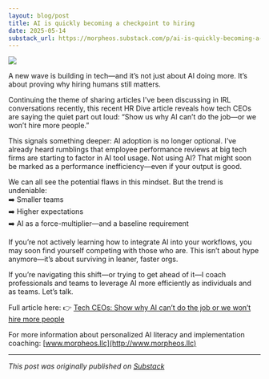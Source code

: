```yaml
---
layout: blog/post
title: AI is quickly becoming a checkpoint to hiring
date: 2025-05-14
substack_url: https://morpheos.substack.com/p/ai-is-quickly-becoming-a-checkpoint
---
```


![](https://substack-post-media.s3.amazonaws.com/public/images/591d752f-8c2c-473d-b497-85eb0be95ba0_1536x1024.png)

  
A new wave is building in tech—and it’s not just about AI doing more. It’s about proving why hiring humans still matters.  
  
Continuing the theme of sharing articles I've been discussing in IRL conversations recently, this recent HR Dive article reveals how tech CEOs are saying the quiet part out loud: “Show us why AI can’t do the job—or we won’t hire more people.”  
  
This signals something deeper: AI adoption is no longer optional. I’ve already heard rumblings that employee performance reviews at big tech firms are starting to factor in AI tool usage. Not using AI? That might soon be marked as a performance inefficiency—even if your output is good.  
  
We can all see the potential flaws in this mindset. But the trend is undeniable:  
➡️ Smaller teams  
➡️ Higher expectations  
➡️ AI as a force-multiplier—and a baseline requirement  
  
If you’re not actively learning how to integrate AI into your workflows, you may soon find yourself competing with those who are. This isn’t about hype anymore—it’s about surviving in leaner, faster orgs.  
  
If you’re navigating this shift—or trying to get ahead of it—I coach professionals and teams to leverage AI more efficiently as individuals and as teams. Let’s talk.  
  
Full article here: 👉 [Tech CEOs: Show why AI can’t do the job or we won’t hire more people](https://www.hrdive.com/news/tech-ceos-show-why-ai-cant-do-the-job-or-we-wont-hire-more-people/745238/)

For more information about personalized AI literacy and implementation coaching: [www.morpheos.llc](http://www.morpheos.llc)

---

*This post was originally published on [Substack](https://morpheos.substack.com/p/ai-is-quickly-becoming-a-checkpoint)*
